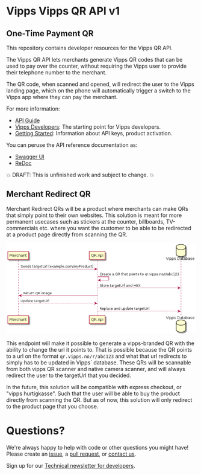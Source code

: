 # Vipps Vipps QR API v1

## One-Time Payment QR 
This repository contains developer resources for the Vipps QR API.

The Vipps QR API lets merchants generate Vipps QR codes that can be used to pay
over the counter, without requiring the Vipps user to provide their telephone
number to the merchant.

The QR code, when scanned and opened, will redirect the user to the Vipps
landing page, which on the phone will automatically trigger a switch to the
Vipps app where they can pay the merchant.

For more information:
* [API Guide](vipps-qr-api.md)
* [Vipps Developers](https://github.com/vippsas/vipps-developers): The starting point for Vipps developers.
* [Getting Started](https://github.com/vippsas/vipps-developers/blob/master/vipps-getting-started.md): Information about API keys, product activation.

You can peruse the API reference documentation as:
* [Swagger UI](https://vippsas.github.io/vipps-qr-api/)
* [ReDoc](https://vippsas.github.io/vipps-qr-api/redoc.html)

💥 DRAFT: This is unfinished work and subject to change. 💥
## Merchant Redirect QR
Merchant Redirect QRs will be a product where merchants can make QRs that simply point to their own websites.
This solution is meant for more permanent usecases such as stickers at the counter, billboards, TV-commercials etc. where you want the customer to be able to be redirected at a product page directly from scanning the QR.

![uml diagram](images/uml-of-merchant-flow.png)

This endpoint will make it possible to generate a vipps-branded QR with the ability to change the url it points to. That is possible because the QR points to a url on the format `qr.vipps.no/r/abc123` and what that url redirects to simply has to be updated in Vipps´ database. These QRs will be scannable from both vipps QR scanner and native camera scanner, and will always redirect the user to the targetUrl that you decided.

In the future, this solution will be compatible with express checkout, or "vipps hurtigkasse". Such that the user will be able to buy the product directly from scanning the QR. But as of now, this solution will only redirect to the product page that you choose.
# Questions?

We're always happy to help with code or other questions you might have!
Please create an [issue](https://github.com/vippsas/vipps-ecom-api/issues),
a [pull request](https://github.com/vippsas/vipps-ecom-api/pulls),
or [contact us](https://github.com/vippsas/vipps-developers/blob/master/contact.md).

Sign up for our [Technical newsletter for developers](https://github.com/vippsas/vipps-developers/tree/master/newsletters).
